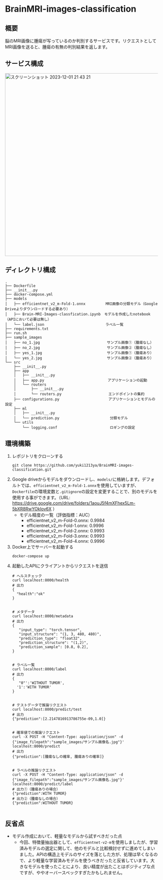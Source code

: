 # BrainMRI-images-classification
## 概要
脳のMRI画像に腫瘍が写っているのか判別するサービスです。リクエストとしてMRI画像を送ると、腫瘍の有無の判別結果を返します。
## サービス構成
<img width="600" alt="スクリーンショット 2023-12-01 21 43 21" src="https://github.com/yuki1213ya/BrainMRI-images-classification/assets/136120500/1fd3bc79-0be0-4201-ad24-8ee6a256cd45">

## ディレクトリ構成
```
.
├── Dockerfile
├── __init__.py
├── docker-compose.yml
├── models
│   ├── efficientnet_v2_m-Fold-1.onnx　 　　　　MRI画像の分類モデル（Google Driveよりダウンロードする必要あり）
│   ├── Brain-MRI-Images-classfication.ipynb　モデルを作成したnotebook（APIにおいて必要は無し）
│   └── label.json　　　　　　　　　　　　　　　　　ラベル一覧
├── requirements.txt
├── run.sh
├── sample_images
│   ├── no_1.jpg　　　　　　　　　　　　　　 　　　　サンプル画像①（腫瘍なし）　　　　　　　　　
│   ├── no_2.jpg　　　　　　　　　　　　　　 　　　　サンプル画像②（腫瘍なし）　　　　　　　　　
│   ├── yes_1.jpg　　　　　　　　　　　　　　　　　　サンプル画像①（腫瘍あり）　　　
│   └── yes_2.jpg　　　　　　　　　　　　　　　　　　サンプル画像②（腫瘍あり）　　　
└── src
    ├── __init__.py
    ├── app
    │   ├── __init__.py
    │   ├── app.py　　　　　　　　　　　　　 　　　　アプリケーションの起動
    │   └── routers
    │       ├── __init__.py
    │       └── routers.py　　　　　　　　　　　　　エンドポイントの集約
    ├── configurations.py　　　　　　　　　 　　　　アプリケーションとモデルの設定
    ├── ml
    │   ├── __init__.py
    │   └── prediction.py　　　　　　　　　　　　　　分類モデル
    └── utils
        └── logging.conf　　　　　　　　　　 　　　　ロギングの設定
```
## 環境構築
1. レポジトリをクローンする
   ```
   git clone https://github.com/yuki1213ya/BrainMRI-images-classification.git
   ```  
2. Google driveからモデルをダウンロードし、`models/`に格納します。デフォルトでは、`efficientnet_v2_m-Fold-1.onnx`を使用していますが、`Dockerfile`の環境変数と`.gitignore`の設定を変更することで、別のモデルを使用する事ができます。（URL: https://drive.google.com/drive/folders/1aouJ5f4mXFhex5Lm-5bXR8RwYOklov6X ）
   * モデル精度の一覧（評価指標：AUC）
       *  efficientnet_v2_m-Fold-0.onnx: 0.9984
       *  efficientnet_v2_m-Fold-1.onnx: 0.9996
       *  efficientnet_v2_m-Fold-2.onnx: 0.9993
       *  efficientnet_v2_m-Fold-3.onnx: 0.9993
       *  efficientnet_v2_m-Fold-4.onnx: 0.9996
4. Docker上でサーバーを起動する
   ```
   docker-compose up
   ```
5. 起動したAPIにクライアントからリクエストを送信
   ```
   # ヘルスチェック
   curl localhost:8000/health
   # 出力
   {
     "health":"ok"
   }

   
   # メタデータ
   curl localhost:8000/metadata
   # 出力
   {
      "input_type": "torch.tensor",
      "input_structure": "(1, 3, 480, 480)",
      "prediction_type": "float32",
      "prediction_structure": "(1,2)",
      "prediction_sample": [0.8, 0.2],
   }


   # ラベル一覧
   curl localhost:8000/label
   # 出力
   {
      "0"':'WITHOUT TUMOR',
     '1':'WITH TUMOR'
   }


   # テストデータで推論リクエスト
   curl localhost:8000/predict/test
   # 出力
   {"prediction":[2.2147816913786755e-09,1.0]}


   # 確率値での推論リクエスト
   curl -X POST -H "Content-Type: application/json" -d {"image_filepath":"sample_images/サンプル画像名.jpg"}' localhost:8000/predict
   # 出力
   {"prediction":[腫瘍なしの確率, 腫瘍ありの確率]}


   # ラベルの推論リクエスト
   curl -X POST -H "Content-Type: application/json" -d {"image_filepath":"sample_images/サンプル画像名.jpg"}' localhost:8000/predict/label
   # 出力①（腫瘍ありの場合）
   {"prediction":WITH TUMOR}
   # 出力②（腫瘍なしの場合）
   {"prediction":WITHOUT TUMOR}
   
   
   ```

## 反省点
* モデル作成において、軽量なモデルから試すべきだった点
    * 今回、特徴量抽出器として、`efficientnet-v2-m`を使用しましたが、学習済みモデルの選定に関して、他のモデルと比較検討せずに進めてしまいました。APIの構造上モデルのサイズを落とした方が、処理は早くなるので、より軽量な学習済みモデルを使うべきだったと反省しています。大きなモデルを使ったことにより、良い精度が出たことはポジティブな点ですが、ややオーバースペックすぎたかもしれません。
